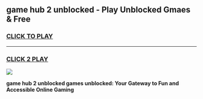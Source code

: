 
## game hub 2 unblocked - Play Unblocked Gmaes & Free
<h3>
<a href="https://premium.freeplayer.one?title=game_hub_2_unblocked&ref=20F">CLICK TO PLAY</a></h3>
<hr>

<h3>
<a href="https://premium.freeplayer.one?title=game_hub_2_unblocked&ref=20F">CLICK 2 PLAY</a>
  
</h3>

<a href="https://premium.freeplayer.one?title=game_hub_2_unblocked&ref=20F/"><img src="https://clearcache.store/games.png"></a>


**game hub 2 unblocked games unblocked: Your Gateway to Fun and Accessible Online Gaming**
